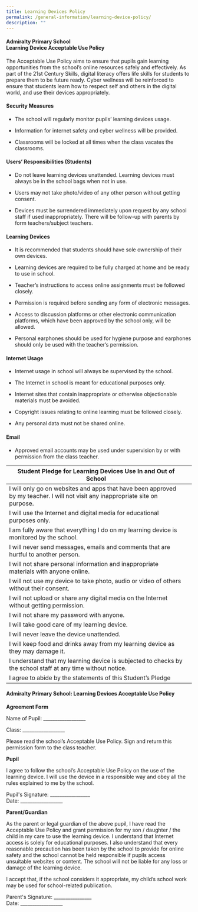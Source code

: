 ```yaml
---
title: Learning Devices Policy
permalink: /general-information/learning-device-policy/
description: ""
---
```

#### Admiralty Primary School <br>Learning Device Acceptable Use Policy

The Acceptable Use Policy aims to ensure that pupils gain learning opportunities from the school’s online resources safely and effectively. As part of the 21st Century Skills, digital literacy offers life skills for students to prepare them to be future ready. Cyber wellness will be reinforced to ensure that students learn how to respect self and others in the digital world, and use their devices appropriately.


#### Security Measures

* The school will regularly monitor pupils’ learning devices usage.

* Information for internet safety and cyber wellness will be provided.

* Classrooms will be locked at all times when the class vacates the classrooms.

#### Users’ Responsibilities (Students)

* Do not leave learning devices unattended. Learning devices must always be in the school bags when not in use.

* Users may not take photo/video of any other person without getting consent.

* Devices must be surrendered immediately upon request by any school staff if used inappropriately. There will be follow-up with parents by form teachers/subject teachers.

#### Learning Devices

* It is recommended that students should have sole ownership of their own devices.

* Learning devices are required to be fully charged at home and be ready to use in school.

* Teacher’s instructions to access online assignments must be followed closely.

* Permission is required before sending any form of electronic messages.

* Access to discussion platforms or other electronic communication platforms, which have been approved by the school only, will be allowed.

* Personal earphones should be used for hygiene purpose and earphones should only be used with the teacher’s permission.


#### Internet Usage

* Internet usage in school will always be supervised by the school.

* The Internet in school is meant for educational purposes only.

* Internet sites that contain inappropriate or otherwise objectionable materials must be avoided.

* Copyright issues relating to online learning must be followed closely.

* Any personal data must not be shared online.


#### Email
* Approved email accounts may be used under supervision by or with permission from the class teacher.

| Student Pledge for Learning Devices Use In and Out of School                                                                   |   |
|--------------------------------------------------------------------------------------------------------------------------------|---|
| I will only go on websites and apps that have been approved by my teacher. I will not visit any inappropriate site on purpose. |   |
| I will use the Internet and digital media for educational purposes only.                                                       |   |
| I am fully aware that everything I do on my learning device is monitored by the school.                                        |   |
| I will never send messages, emails and comments that are hurtful to another person.                                            |   |
| I will not share personal information and inappropriate materials with anyone online.                                          |   |
| I will not use my device to take photo, audio or video of others without their consent.                                        |   |
| I will not upload or share any digital media on the Internet without getting permission.                                       |   |
| I will not share my password with anyone.                                                                                      |   |
| I will take good care of my learning device.                                                                                   |   |
| I will never leave the device unattended.                                                                                      |   |
| I will keep food and drinks away from my learning device as they may damage it.                                                |   |
| I understand that my learning device is subjected to checks by the school staff at any time without notice.                    |   |
| I agree to abide by the statements of this Student’s Pledge                                                                    |   |

#### Admiralty Primary School:  Learning Devices Acceptable Use Policy
**Agreement Form**

Name of Pupil: __________________ 


Class: __________________


Please read the school’s Acceptable Use Policy.
Sign and return this permission form to the class teacher.

**Pupil**

I agree to follow the school’s Acceptable Use Policy on the use of the learning device. I will use the device in a responsible way and obey all the rules explained to me by the school.


Pupil's Signature: _________________	
Date: __________________


**Parent/Guardian**

As the parent or legal guardian of the above pupil, I have read the Acceptable Use Policy and grant permission for my son / daughter / the child in my care to use the learning device. I understand that Internet access is solely for educational purposes. I also understand that every reasonable precaution has been taken by the school to provide for online safety and the school cannot be held responsible if pupils access unsuitable websites or content. The school will not be liable for any loss or damage of the learning device.

I accept that, if the school considers it appropriate, my child’s school work may be used for school-related publication.


Parent's Signature: ________________	
Date: __________________
